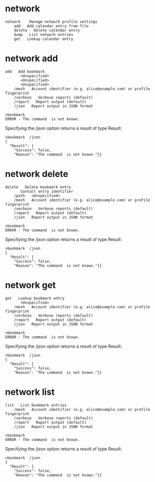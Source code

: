 

# network

````
network    Manage network profile settings
    add   Add calendar entry from file
    delete   Delete calendar entry
    dump   List network entries
    get   Lookup calendar entry
````


# network add

````
add   Add bookmark
       <Unspecified>
       <Unspecified>
       <Unspecified>
    /mesh   Account identifier (e.g. alice@example.com) or profile fingerprint
    /verbose   Verbose reports (default)
    /report   Report output (default)
    /json   Report output in JSON format
````

````
>bookmark 
ERROR - The command  is not known.
````

Specifying the /json option returns a result of type Result:

````
>bookmark  /json
{
  "Result": {
    "Success": false,
    "Reason": "The command  is not known."}}
````

# network delete

````
delete   Delete bookmark entry
       Contact entry identifier
    /path   <Unspecified>
    /mesh   Account identifier (e.g. alice@example.com) or profile fingerprint
    /verbose   Verbose reports (default)
    /report   Report output (default)
    /json   Report output in JSON format
````

````
>bookmark 
ERROR - The command  is not known.
````

Specifying the /json option returns a result of type Result:

````
>bookmark  /json
{
  "Result": {
    "Success": false,
    "Reason": "The command  is not known."}}
````

# network get

````
get   Lookup bookmark entry
       <Unspecified>
    /mesh   Account identifier (e.g. alice@example.com) or profile fingerprint
    /verbose   Verbose reports (default)
    /report   Report output (default)
    /json   Report output in JSON format
````

````
>bookmark 
ERROR - The command  is not known.
````

Specifying the /json option returns a result of type Result:

````
>bookmark  /json
{
  "Result": {
    "Success": false,
    "Reason": "The command  is not known."}}
````

# network list

````
list   List bookmark entries
    /mesh   Account identifier (e.g. alice@example.com) or profile fingerprint
    /verbose   Verbose reports (default)
    /report   Report output (default)
    /json   Report output in JSON format
````

````
>bookmark 
ERROR - The command  is not known.
````

Specifying the /json option returns a result of type Result:

````
>bookmark  /json
{
  "Result": {
    "Success": false,
    "Reason": "The command  is not known."}}
````

